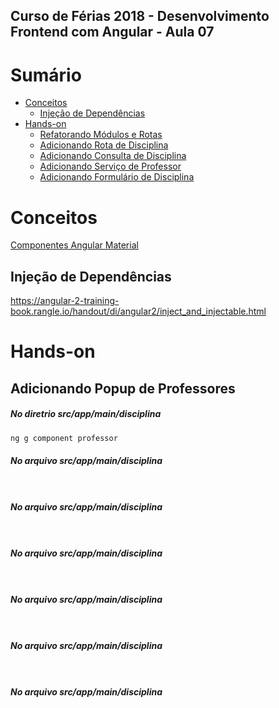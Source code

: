 
## **Curso de Férias 2018 - Desenvolvimento Frontend com Angular - Aula 07**

Sumário
=======

* [Conceitos](#conceitos)
  * [Injeção de Dependências](#injeção-de-dependencias)
* [Hands-on](#hands-on)
  * [Refatorando Módulos e Rotas](#refatorando-módulos-e-rotas)
  * [Adicionando Rota de Disciplina](#adicionando-rota-de-disciplina)
  * [Adicionando Consulta de Disciplina](#adicionando-consulta-de-disciplina)
  * [Adicionando Serviço de Professor](#adicionando-serviço-de-professor)
  * [Adicionando Formulário de Disciplina](#adicionando-formulário-de-disciplina)
  
Conceitos
=========

[Componentes Angular Material](https://material.angular.io/components)

Injeção de Dependências
--------

https://angular-2-training-book.rangle.io/handout/di/angular2/inject_and_injectable.html

Hands-on
========

Adicionando Popup de Professores
--------------------------------

##### No diretrio src/app/main/disciplina
``` typescript
ng g component professor
```

##### No arquivo src/app/main/disciplina
``` typescript

```

``` typescript

```

##### No arquivo src/app/main/disciplina
``` typescript

```

``` typescript

```

##### No arquivo src/app/main/disciplina
``` typescript

```

``` typescript

```

##### No arquivo src/app/main/disciplina
``` typescript

```

``` typescript

```

##### No arquivo src/app/main/disciplina
``` typescript

```

``` typescript

```

##### No arquivo src/app/main/disciplina
``` typescript

```

``` typescript

```


